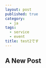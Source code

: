 ```yaml
---
layout: post
published: true
category:
  - ja
tags:
  - service
  - event
title: test2です
---
```

## A New Post
